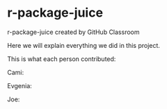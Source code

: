 # r-package-juice
r-package-juice created by GitHub Classroom

Here we will explain everything we did in this project. 


This is what each person contributed:

Cami:

Evgenia:

Joe: